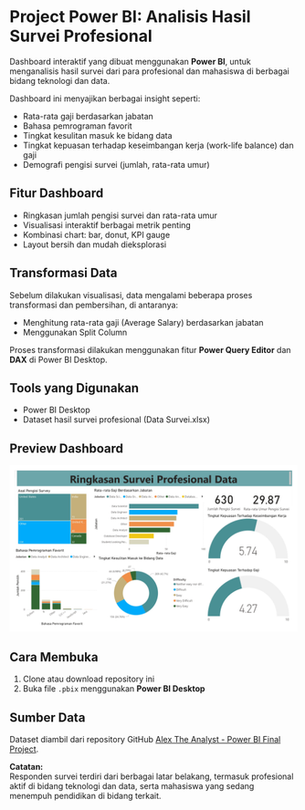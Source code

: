 # Project Power BI: Analisis Hasil Survei Profesional

Dashboard interaktif yang dibuat menggunakan **Power BI**, untuk menganalisis hasil survei dari para profesional dan mahasiswa di berbagai bidang teknologi dan data.

Dashboard ini menyajikan berbagai insight seperti:

- Rata-rata gaji berdasarkan jabatan
- Bahasa pemrograman favorit
- Tingkat kesulitan masuk ke bidang data
- Tingkat kepuasan terhadap keseimbangan kerja (work-life balance) dan gaji
- Demografi pengisi survei (jumlah, rata-rata umur)

## Fitur Dashboard

- Ringkasan jumlah pengisi survei dan rata-rata umur
- Visualisasi interaktif berbagai metrik penting
- Kombinasi chart: bar, donut, KPI gauge
- Layout bersih dan mudah dieksplorasi

## Transformasi Data

Sebelum dilakukan visualisasi, data mengalami beberapa proses transformasi dan pembersihan, di antaranya:

- Menghitung rata-rata gaji (Average Salary) berdasarkan jabatan
- Menggunakan Split Column 

Proses transformasi dilakukan menggunakan fitur **Power Query Editor** dan **DAX** di Power BI Desktop.

## Tools yang Digunakan

- Power BI Desktop
- Dataset hasil survei profesional (Data Survei.xlsx)

## Preview Dashboard

![Dashboard Preview](Assets/Dashboard%20Preview.jpg)

## Cara Membuka

1. Clone atau download repository ini
2. Buka file `.pbix` menggunakan **Power BI Desktop**

## Sumber Data

Dataset diambil dari repository GitHub [Alex The Analyst - Power BI Final Project](https://github.com/AlexTheAnalyst/Power-BI/blob/main/Power%20BI%20-%20Final%20Project.xlsx).

**Catatan:**  
Responden survei terdiri dari berbagai latar belakang, termasuk profesional aktif di bidang teknologi dan data, serta mahasiswa yang sedang menempuh pendidikan di bidang terkait.

